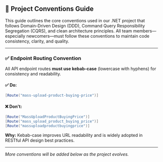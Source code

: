 ## 🧭 Project Conventions Guide

This guide outlines the core conventions used in our .NET project that follows Domain-Driven Design (DDD), Command Query Responsibility Segregation (CQRS), and clean architecture principles. All team members—especially newcomers—must follow these conventions to maintain code consistency, clarity, and quality.

---

### ✅ Endpoint Routing Convention

All API endpoint routes **must use kebab-case** (lowercase with hyphens) for consistency and readability.

#### ✅ Do:

```csharp
[Route("mass-upload-product-buying-price")]
```

#### ❌ Don't:

```csharp
[Route("MassUploadProductBuyingPrice")]
[Route("mass_upload_product_buying_price")]
[Route("massuploadproductbuyingprice")]
```

**Why:**
Kebab-case improves URL readability and is widely adopted in RESTful API design best practices.

---

*More conventions will be added below as the project evolves.*
